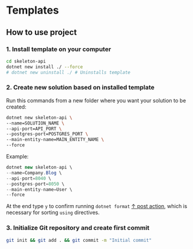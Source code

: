 # Templates

## How to use project

### 1\. Install template on your computer

```bash
cd skeleton-api
dotnet new install ./ --force
# dotnet new uninstall ./ # Uninstalls template
```

### 2\. Create new solution based on installed template

Run this commands from a new folder where you want your solution to be created:

```bash
dotnet new skeleton-api \
--name=SOLUTION_NAME \
--api-port=API_PORT \
--postgres-port=POSTGRES_PORT \
--main-entity-name=MAIN_ENTITY_NAME \
--force
```

Example:

```csharp
dotnet new skeleton-api \
--name=Company.Blog \
--api-port=8040 \
--postgres-port=8050 \
--main-entity-name=User \
--force
```

At the end type `y` to confirm running `dotnet format` [↑ post action](https://github.com/dotnet/templating/wiki/Post-Action-Registry), which is necessary for sorting `using` directives.

### 3\. Initialize Git repository and create first commit 

```bash
git init && git add . && git commit -m "Initial commit"
```
